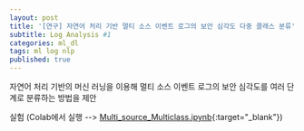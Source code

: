 ```yaml
---
layout: post
title: '[연구] 자연어 처리 기반 멀티 소스 이벤트 로그의 보안 심각도 다중 클래스 분류'
subtitle: Log Analysis #1
categories: ml_dl
tags: ml log nlp
published: true
---
```

자연어 처리 기반의 머신 러닝을 이용해 멀티 소스 이벤트 로그의 보안 심각도를 여러 단계로 분류하는 방법을 제안

실험 (Colab에서 실행 --> [Multi_source_Multiclass.ipynb](https://colab.research.google.com/github/AllAboutXAI/AllAboutXAI.github.io/blob/master/code/Multi_source_Multiclass.ipynb){:target="_blank"})
